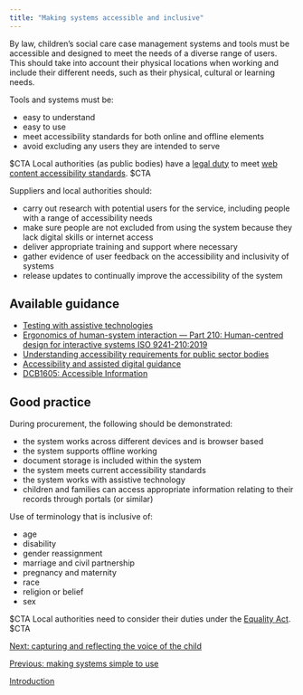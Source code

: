 ```yaml
---
title: "Making systems accessible and inclusive"
---
```


By law, children’s social care case management systems and tools must be accessible and designed to meet the needs of a diverse range of users. This should take into account their physical locations when working and include their different needs, such as their physical, cultural or learning needs. 

Tools and systems must be:

* easy to understand
* easy to use
* meet accessibility standards for both online and offline elements
* avoid excluding any users they are intended to serve

$CTA
Local authorities (as public bodies) have a [legal duty](https://www.legislation.gov.uk/uksi/2018/852/contents/made) to meet [web content accessibility standards](https://www.w3.org/WAI/WCAG2AA-Conformance). 
$CTA

Suppliers and local authorities should:

* carry out research with potential users for the service, including people with a range of accessibility needs
* make sure people are not excluded from using the system because they lack digital skills or internet access
* deliver appropriate training and support where necessary
* gather evidence of user feedback on the accessibility and inclusivity of systems
* release updates to continually improve the accessibility of the system

## Available guidance

* [Testing with assistive technologies](https://www.gov.uk/service-manual/technology/testing-with-assistive-technologies)
* [Ergonomics of human-system interaction — Part 210: Human-centred design for interactive systems ISO 9241-210:2019](https://www.iso.org/standard/77520.html)
* [Understanding accessibility requirements for public sector bodies](https://www.gov.uk/guidance/accessibility-requirements-for-public-sector-websites-and-apps)
* [Accessibility and assisted digital guidance](https://www.gov.uk/service-manual/helping-people-to-use-your-service/making-your-service-accessible-an-introduction)
* [DCB1605: Accessible Information](https://digital.nhs.uk/data-and-information/information-standards/information-standards-and-data-collections-including-extractions/publications-and-notifications/standards-and-collections/dcb1605-accessible-information)

## Good practice

During procurement, the following should be demonstrated:

* the system works across different devices and is browser based
* the system supports offline working
* document storage is included within the system
* the system meets current accessibility standards 
* the system works with assistive technology
* children and families can access appropriate information relating to their records through portals (or similar)

Use of terminology that is inclusive of:

* age
* disability
* gender reassignment
* marriage and civil partnership
* pregnancy and maternity
* race
* religion or belief
* sex

$CTA
Local authorities need to consider their duties under the [Equality Act](https://www.legislation.gov.uk/ukpga/2010/15/contents).
$CTA

[Next: capturing and reflecting the voice of the child](/principle-5)

[Previous: making systems simple to use](/principle-3)

[Introduction](/index)

